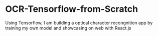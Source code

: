 # OCR-Tensorflow-from-Scratch
Using Tensorflow, I am building a optical character recongnition app by training my own model and showcasing on web with React.js
